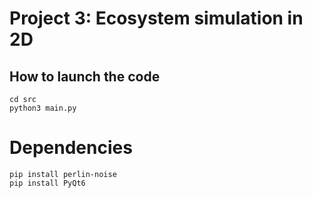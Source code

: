 # Project 3: Ecosystem simulation in 2D

## How to launch the code
`cd src`  
`python3 main.py`

# Dependencies 
`pip install perlin-noise`  
`pip install PyQt6`

